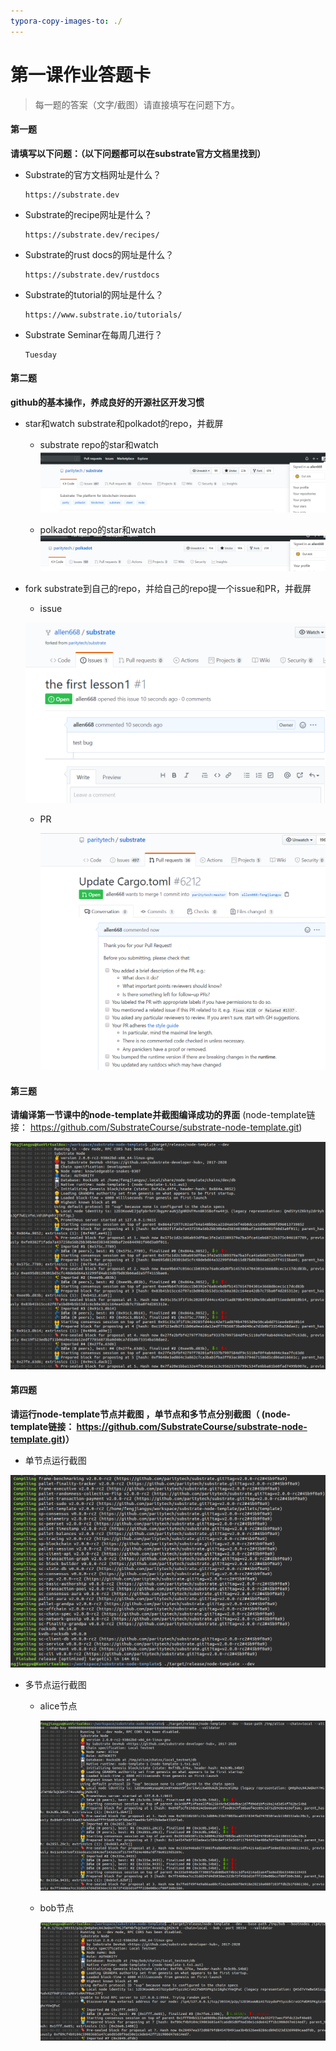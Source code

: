 ```yaml
---
typora-copy-images-to: ./
---
```


# 第一课作业答题卡

> 每一题的答案（文字/截图）请直接填写在问题下方。

#### 第一题

**请填写以下问题：（以下问题都可以在substrate官方文档里找到）**

- Substrate的官方文档网址是什么？

  ```
  https://substrate.dev
  ```

- Substrate的recipe网址是什么？

  ```
  https://substrate.dev/recipes/
  ```

- Substrate的rust docs的网址是什么？

  ```
  https://substrate.dev/rustdocs
  ```

- Substrate的tutorial的网址是什么？

  ```
  https://www.substrate.io/tutorials/
  ```

- Substrate Seminar在每周几进行？

  ```
  Tuesday
  ```



#### 第二题

**github的基本操作，养成良好的开源社区开发习惯**

- star和watch substrate和polkadot的repo，并截屏

  - substrate repo的star和watch
  ![substrate-star](./substrate-star.png)
  
  - polkadot repo的star和watch
  ![polkadot-star](./polkadot-star.png)

- fork substrate到自己的repo，并给自己的repo提一个issue和PR，并截屏

  - issue

  ![issue](./issue.png)

  - PR

    ![pr](./pr.png)



#### 第三题

**请编译第一节课中的node-template并截图编译成功的界面** (node-template链接： https://github.com/SubstrateCourse/substrate-node-template.git)

![1591080307943](./build.png)

#### 第四题

**请运行node-template节点并截图 ，单节点和多节点分别截图（ (node-template链接： https://github.com/SubstrateCourse/substrate-node-template.git)）**

- 单节点运行截图

![1591080369768](./single.png)

- 多节点运行截图
  - alice节点

    ![1591080721704](./double-alice.png)

  - bob节点

    ![1591080781055](./double-bob.png)